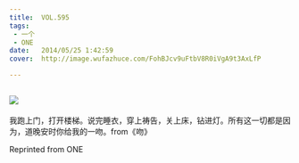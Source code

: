 ```yaml
---
title:	VOL.595
tags:
 - 一个
 - ONE
date:	2014/05/25 1:42:59
cover:	http://image.wufazhuce.com/FohBJcv9uFtbV8R0iVgA9t3AxLfP

---
```

![](http://image.wufazhuce.com/FohBJcv9uFtbV8R0iVgA9t3AxLfP)
---

我跑上门，打开楼梯。说完睡衣，穿上祷告，关上床，钻进灯。所有这一切都是因为，道晚安时你给我的一吻。from《吻》
 
Reprinted from ONE
